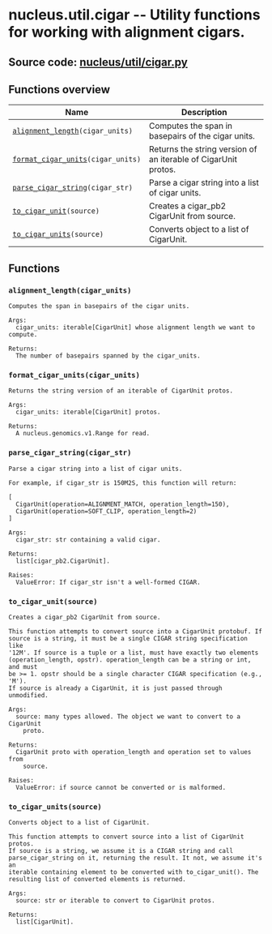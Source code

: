 # nucleus.util.cigar -- Utility functions for working with alignment cigars.
**Source code:** [nucleus/util/cigar.py](https://github.com/google/nucleus/tree/master/nucleus/util/cigar.py)
---


## Functions overview
Name | Description
-----|------------
[`alignment_length`](#alignment_length)`(cigar_units)` | Computes the span in basepairs of the cigar units.
[`format_cigar_units`](#format_cigar_units)`(cigar_units)` | Returns the string version of an iterable of CigarUnit protos.
[`parse_cigar_string`](#parse_cigar_string)`(cigar_str)` | Parse a cigar string into a list of cigar units.
[`to_cigar_unit`](#to_cigar_unit)`(source)` | Creates a cigar_pb2 CigarUnit from source.
[`to_cigar_units`](#to_cigar_units)`(source)` | Converts object to a list of CigarUnit.

## Functions
### `alignment_length(cigar_units)`<a name="alignment_length"></a>
```
Computes the span in basepairs of the cigar units.

Args:
  cigar_units: iterable[CigarUnit] whose alignment length we want to compute.

Returns:
  The number of basepairs spanned by the cigar_units.
```

### `format_cigar_units(cigar_units)`<a name="format_cigar_units"></a>
```
Returns the string version of an iterable of CigarUnit protos.

Args:
  cigar_units: iterable[CigarUnit] protos.

Returns:
  A nucleus.genomics.v1.Range for read.
```

### `parse_cigar_string(cigar_str)`<a name="parse_cigar_string"></a>
```
Parse a cigar string into a list of cigar units.

For example, if cigar_str is 150M2S, this function will return:

[
  CigarUnit(operation=ALIGNMENT_MATCH, operation_length=150),
  CigarUnit(operation=SOFT_CLIP, operation_length=2)
]

Args:
  cigar_str: str containing a valid cigar.

Returns:
  list[cigar_pb2.CigarUnit].

Raises:
  ValueError: If cigar_str isn't a well-formed CIGAR.
```

### `to_cigar_unit(source)`<a name="to_cigar_unit"></a>
```
Creates a cigar_pb2 CigarUnit from source.

This function attempts to convert source into a CigarUnit protobuf. If
source is a string, it must be a single CIGAR string specification like
'12M'. If source is a tuple or a list, must have exactly two elements
(operation_length, opstr). operation_length can be a string or int, and must
be >= 1. opstr should be a single character CIGAR specification (e.g., 'M').
If source is already a CigarUnit, it is just passed through unmodified.

Args:
  source: many types allowed. The object we want to convert to a CigarUnit
    proto.

Returns:
  CigarUnit proto with operation_length and operation set to values from
    source.

Raises:
  ValueError: if source cannot be converted or is malformed.
```

### `to_cigar_units(source)`<a name="to_cigar_units"></a>
```
Converts object to a list of CigarUnit.

This function attempts to convert source into a list of CigarUnit protos.
If source is a string, we assume it is a CIGAR string and call
parse_cigar_string on it, returning the result. It not, we assume it's an
iterable containing element to be converted with to_cigar_unit(). The
resulting list of converted elements is returned.

Args:
  source: str or iterable to convert to CigarUnit protos.

Returns:
  list[CigarUnit].
```


